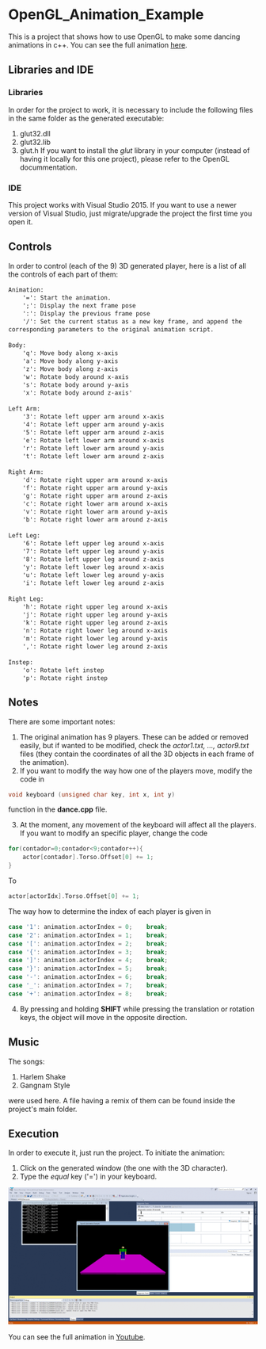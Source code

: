 # OpenGL_Animation_Example

This is a project that shows how to use OpenGL to make some dancing animations in c++. You can see the full animation [here](https://www.youtube.com/watch?v=KFd-cBKOI2c).

## Libraries and IDE

### Libraries

In order for the project to work, it is necessary to include the following files in the same folder as the generated executable:
1. glut32.dll
2. glut32.lib
3. glut.h
If you want to install the *glut* library in your computer (instead of having it locally for this one project), please refer to the OpenGL docummentation.

### IDE

This project works with Visual Studio 2015. If you want to use a newer version of Visual Studio, just migrate/upgrade the project the first time you open it.

## Controls

In order to control (each of the 9) 3D generated player, here is a list of all the controls of each part of them:
```
Animation:
	'=': Start the animation.
	';': Display the next frame pose
	':': Display the previous frame pose
	'/': Set the current status as a new key frame, and append the corresponding parameters to the original animation script.

Body:
	'q': Move body along x-axis
	'a': Move body along y-axis
	'z': Move body along z-axis
	'w': Rotate body around x-axis
	's': Rotate body around y-axis
	'x': Rotate body around z-axis'

Left Arm:
	'3': Rotate left upper arm around x-axis
	'4': Rotate left upper arm around y-axis
	'5': Rotate left upper arm around z-axis
	'e': Rotate left lower arm around x-axis
	'r': Rotate left lower arm around y-axis
	't': Rotate left lower arm around z-axis

Right Arm:
	'd': Rotate right upper arm around x-axis
	'f': Rotate right upper arm around y-axis
	'g': Rotate right upper arm around z-axis
	'c': Rotate right lower arm around x-axis
	'v': Rotate right lower arm around y-axis
	'b': Rotate right lower arm around z-axis
	
Left Leg:
	'6': Rotate left upper leg around x-axis
	'7': Rotate left upper leg around y-axis
	'8': Rotate left upper leg around z-axis
	'y': Rotate left lower leg around x-axis
	'u': Rotate left lower leg around y-axis
	'i': Rotate left lower leg around z-axis

Right Leg:
	'h': Rotate right upper leg around x-axis
	'j': Rotate right upper leg around y-axis
	'k': Rotate right upper leg around z-axis
	'n': Rotate right lower leg around x-axis
	'm': Rotate right lower leg around y-axis
	',': Rotate right lower leg around z-axis

Instep:
	'o': Rotate left instep
	'p': Rotate right instep
```

## Notes

There are some important notes:
1. The original animation has 9 players. These can be added or removed easily, but if wanted to be modified, check the *actor1.txt, ..., actor9.txt* files (they contain the coordinates of all the 3D objects in each frame of the animation).
2. If you want to modify the way how one of the players move, modify the code in 
```c++
void keyboard (unsigned char key, int x, int y)
```
function in the **dance.cpp** file.

3. At the moment, any movement of the keyboard will affect all the players. If you want to modify an specific player, change the code
```c++
for(contador=0;contador<9;contador++){
	actor[contador].Torso.Offset[0] += 1;
}
```
To
```c++	
actor[actorIdx].Torso.Offset[0] += 1;
```
The way how to determine the index of each player is given in
```c++
case '1': animation.actorIndex = 0;    break;
case '2': animation.actorIndex = 1;    break;
case '[': animation.actorIndex = 2;    break;
case '{': animation.actorIndex = 3;    break;
case ']': animation.actorIndex = 4;    break;
case '}': animation.actorIndex = 5;    break;
case '-': animation.actorIndex = 6;    break;
case '_': animation.actorIndex = 7;    break;
case '+': animation.actorIndex = 8;    break;
```
4. By pressing and holding **SHIFT** while pressing the translation or rotation keys, the object will move in the opposite direction.

## Music

The songs:
1. Harlem Shake
2. Gangnam Style

were used here. A file having a remix of them can be found inside the project's main folder.

## Execution

In order to execute it, just run the project. To initiate the animation:
1. Click on the generated window (the one with the 3D character).
2. Type the *equal* key ('=') in your keyboard.

![Example](/images/animation.gif?raw=true)

You can see the full animation in [Youtube](https://www.youtube.com/watch?v=KFd-cBKOI2c).